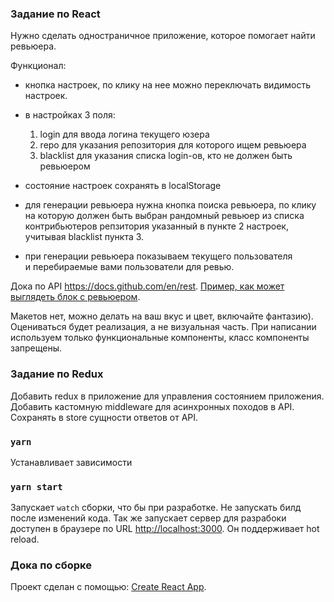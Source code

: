 ### Задание по React

Нужно сделать одностраничное приложение, которое помогает найти ревьюера.

Функционал:
- кнопка настроек, по клику на нее можно переключать видимость настроек.
- в настройках 3 поля:

    1. login для ввода логина текущего юзера
    2. repo для указания репозитория для которого ищем ревьюера
    3. blacklist для указания списка login-ов, кто не должен быть ревьюером
- состояние настроек сохранять в localStorage
- для генерации ревьюера нужна кнопка поиска ревьюера, по клику на которую должен быть выбран рандомный ревьюер из списка контрибьютеров репзитория указанный в пункте 2 настроек, учитывая blacklist пункта 3.
- при генерации ревьюера показываем текущего пользователя и перебираемые вами пользователи для ревью.

Дока по API https://docs.github.com/en/rest.
[Пример, как может выглядеть блок с ревьюером](https://github.com/AndreyGladkov/hh-school-react-2021/blob/main/review.png).

Макетов нет, можно делать на ваш вкус и цвет, включайте фантазию).
Оцениваться будет реализация, а не визуальная часть.
При написании используем только функциональные компоненты, класс компоненты запрещены.

### Задание по Redux

Добавить redux в приложение для управления состоянием приложения. Добавить кастомную middleware для асинхронных походов в API. Сохранять в store сущности ответов от API.

### `yarn`

Устанавливает зависимости

### `yarn start`

Запускает `watch` сборки, что бы при разработке. Не запускать билд после изменений кода.
Так же запускает сервер для разрабоки доступен в браузере по URL [http://localhost:3000](http://localhost:3000).
Он поддерживает hot reload.

### Дока по сборке
Проект сделан с помощью: [Create React App](https://github.com/facebook/create-react-app).
